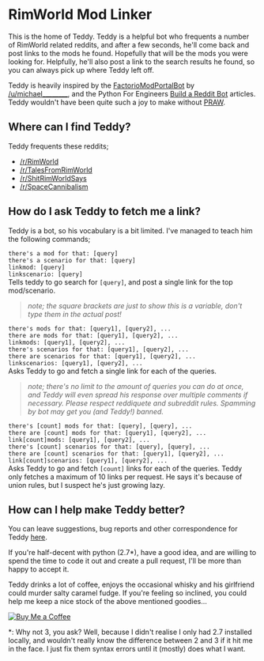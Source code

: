 # RimWorld Mod Linker
This is the home of Teddy. Teddy is a helpful bot who frequents a number of RimWorld related reddits, and after a few seconds, he'll come back and post links to the mods he found. Hopefully that will be the mods you were looking for. Helpfully, he'll also post a link to the search results he found, so you can always pick up where Teddy left off.

Teddy is heavily inspired by the [FactorioModPortalBot](https://github.com/michael-3-141/FactorioModPortalBot/) by [/u/michael________](https://www.reddit.com/u/michael________), and the Python For Engineers [Build a Reddit Bot](http://pythonforengineers.com/build-a-reddit-bot-part-1/) articles. Teddy wouldn't have been quite such a joy to make without [PRAW](https://github.com/praw-dev/praw).

## Where can I find Teddy?
Teddy frequents these reddits;
 - [/r/RimWorld](https://reddit.com/r/RimWorld)
 - [/r/TalesFromRimWorld](https://reddit.com/r/TalesFromRimWorld)
 - [/r/ShitRimWorldSays](https://reddit.com/r/ShitRimWorldSays)
 - [/r/SpaceCannibalism](https://reddit.com/r/SpaceCannibalism)

## How do I ask Teddy to fetch me a link?
Teddy is a bot, so his vocabulary is a bit limited. I've managed to teach him the following commands;

`there's a mod for that: [query]`  
`there's a scenario for that: [query]`  
`linkmod: [query]`  
`linkscenario: [query]`  
Tells teddy to go search for `[query]`, and post a single link for the top mod/scenario. 

>_note; the square brackets are just to show this is a variable, don't type them in the actual post!_

`there's mods for that: [query1], [query2], ...`  
`there are mods for that: [query1], [query2], ...`  
`linkmods: [query1], [query2], ...`  
`there's scenarios for that: [query1], [query2], ...`  
`there are scenarios for that: [query1], [query2], ...`  
`linkscenarios: [query1], [query2], ...`  
Asks Teddy to go and fetch a single link for each of the queries. 

>_note; there's no limit to the amount of queries you can do at once, and Teddy will even spread his response over multiple comments if necessary. Please respect reddiquete and subreddit rules. Spamming by bot may get you (and Teddy!) banned._

`there's [count] mods for that: [query], [query], ...`  
`there are [count] mods for that: [query1], [query2], ...`  
`link[count]mods: [query1], [query2], ...`  
`there's [count] scenarios for that: [query], [query], ...`  
`there are [count] scenarios for that: [query1], [query2], ...`  
`link[count]scenarios: [query1], [query2], ...`  
Asks Teddy to go and fetch `[count]` links for each of the queries. Teddy only fetches a maximum of 10 links per request. He says it's because of union rules, but I suspect he's just growing lazy. 

## How can I help make Teddy better?
You can leave suggestions, bug reports and other correspondence for Teddy [here](/issues). 

If you're half-decent with python (2.7*), have a good idea, and are willing to spend the time to code it out and create a pull request, I'll be more than happy to accept it.

Teddy drinks a lot of coffee, enjoys the occasional whisky and  his girlfriend could murder salty caramel fudge. If you're feeling so inclined, you could help me keep a nice stock of the above mentioned goodies...

[![Buy Me a Coffee](http://i.imgur.com/EjWiUwx.gif)](https://ko-fi.com/fluffymods)

*: Why not 3, you ask? Well, because I didn't realise I only had 2.7 installed locally, and wouldn't really know the difference between 2 and 3 if it hit me in the face. I just fix them syntax errors until it (mostly) does what I want.